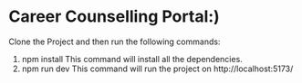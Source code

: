 # Career Counselling Portal:)

Clone the Project and then run the following commands:
1) npm install
    This command will install all the dependencies.
2) npm run dev
    This command will run the project on http://localhost:5173/
